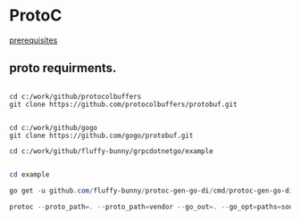 # ProtoC  

[prerequisites](https://grpc.io/docs/languages/go/quickstart/#prerequisites)  

## proto requirments.
```

cd c:/work/github/protocolbuffers
git clone https://github.com/protocolbuffers/protobuf.git


cd c:/work/github/gogo
git clone https://github.com/gogo/protobuf.git

cd c:/work/github/fluffy-bunny/grpcdotnetgo/example

```

```powershell

cd example

go get -u github.com/fluffy-bunny/protoc-gen-go-di/cmd/protoc-gen-go-di

protoc --proto_path=. --proto_path=vendor --go_out=. --go_opt=paths=source_relative  proto\error\error.proto
```
